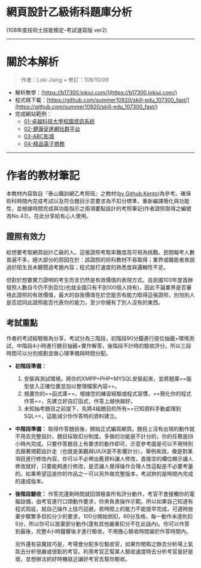 # 網頁設計乙級術科題庫分析

(108年度技術士技能檢定-考試速寫版 ver2)

---

# 關於本解析

>作者：Loki Jiang × 修訂：108/10/09

* 解析教學：[https://b17300.lokiui.com/](https://b17300.lokiui.com/)
* 程式碼下載：[https://github.com/summer10920/skill-edu_107300_fast/](https://github.com/summer10920/skill-edu_107300_fast/)
* 完成網站範例：
  * [01-卓越科技大學校園資訊系統](http://b17300demo.lokiui.com/web01/)
  * [02-健康促進網社群平台](http://b17300demo.lokiui.com/web02/)
  * [03-ABC影城](http://b17300demo.lokiui.com/web03/)
  * [04-精品電子商務](http://b17300demo.lokiui.com/web04/)

---

# 作者的教材筆記
本教材內容取自『泰山職訓網乙考照班』之教材([by Github.Kento](https://github.com/rogeraabbccdd/))為參考。確保術科時間內完成考試以及符合題目示意要求為不扣分標準，重新編譯簡化與功能性，並根據時間完成與功能指示之兩項要點設計的考照筆記(作者證照取得之編號為No.43)，在此分享給有心人使用。

## 證照有效力

給想要考取網頁設計乙級的人。這張證照考取率難度高可視為挑戰。民間報考人數普遍不多，絕大部分的原因在於：該證照的術科教材不易取得；業界或職能者來說過於陌生且未聽聞過考題內容；程式敲打速度的熟悉度與邏輯性不足。

但對於想要實力證明的考生而言仍然是有效價值的表現方式。自民國103年度首辦發照人數自今仍不到百位(也就全國只有不到100個人持有)，因此不論業界是否審視此證照的有效價值，最大的自我價值在於您能否有能力取得這張證照，別怕別人是否認同此證照能否代表你的能力，至少你擁有了別人沒有的東西。

## 考試重點

作者的考試經驗做為分享，考試分為三階段，初階段90分鐘進行座位抽籤+環境測試，中階段4小時進行題目抽籤+實作解答，後階段不計時的驗收評分。所以三段時間可以分別規劃並做心理準備與時間分配。

* **初階段準備：**
  1. 安裝與測試環境，將你的XMPP+PHP+MYSQL安裝起來，並將題庫==版型放入正確位置並加以整理檔案內容==。
  2. 規畫你的==函式庫==，根據您的練習經驗或程式習慣，==簡化你的程式作答==，先建立好自訂函式，作答上越快越好。
  3. 未知抽考題目之前提下，先將4組題目的所有==已知資料手動處理到SQL==，這能減少你作答時的資料建立。
  
* **中階段準備：**
  取得作答題目後，開始正式編寫網頁。題目上沒有出現的動作就不用去完整設計。題目採取扣分制度。多做的功能是不計分的，你的任務是四小時內完成。只要作答題目上有要求的動作即可，示意參考圖是可以不用特別去跟著規範設計走（也就是美觀與UIUX是不影響計分）。舉例來說，像是對某項目進行修改內容，你可以不必帶出舊資料讓人修改，直接空的欄位顯示讓人修改就好，只要能夠進行修改，是否讓人覺得操作合理人性這點是不必要考量的。如果希望這是你的作品之一可以另外做完整版本，考試拚的是時間內完成的速成版本。

* **後階段驗收：**
  作答完還剩時間就回頭檢查所有評分動作，考官不會接觸你的電腦設備，由考官進行口頭動作要求，你來負責操作示範。所以如果自己知道有程式瑕疵，就自己操作上技巧迴避。若時間上的能力不能提早完成，可適時放棄步驟繁多但扣分少的要求，100分開始倒扣，60分及格，每一動作未達則扣5分，所以你可以放棄部分動作\(還有其他嚴重扣分不在此話內\)。你可以作答到最後，完整4小時鐘響後才進行驗收，不用擔心驗收時間屬於作答時間內。
  
  另外還有惡魔技巧是，考場會分配多位驗收官，如果你閒暇之餘去分析場上氣氛去分析很嚴或很鬆的考官。利用考官正幫某人驗收速度時去分析考官是好是壞，並想辦法抓好時機就近讓好考官去幫你驗收。

